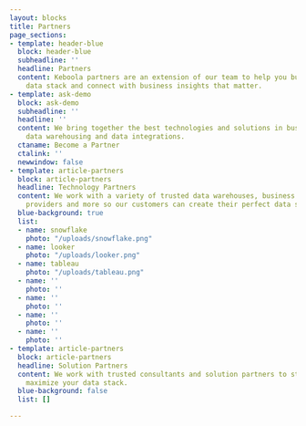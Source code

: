 ```yaml
---
layout: blocks
title: Partners
page_sections:
- template: header-blue
  block: header-blue
  subheadline: ''
  headline: Partners
  content: Keboola partners are an extension of our team to help you build your complete
    data stack and connect with business insights that matter.
- template: ask-demo
  block: ask-demo
  subheadline: ''
  headline: ''
  content: We bring together the best technologies and solutions in business intelligence,
    data warehousing and data integrations.
  ctaname: Become a Partner
  ctalink: ''
  newwindow: false
- template: article-partners
  block: article-partners
  headline: Technology Partners
  content: We work with a variety of trusted data warehouses, business intelligence
    providers and more so our customers can create their perfect data stack.
  blue-background: true
  list:
  - name: snowflake
    photo: "/uploads/snowflake.png"
  - name: looker
    photo: "/uploads/looker.png"
  - name: tableau
    photo: "/uploads/tableau.png"
  - name: ''
    photo: ''
  - name: ''
    photo: ''
  - name: ''
    photo: ''
  - name: ''
    photo: ''
- template: article-partners
  block: article-partners
  headline: Solution Partners
  content: We work with trusted consultants and solution partners to streamline and
    maximize your data stack.
  blue-background: false
  list: []

---
```

